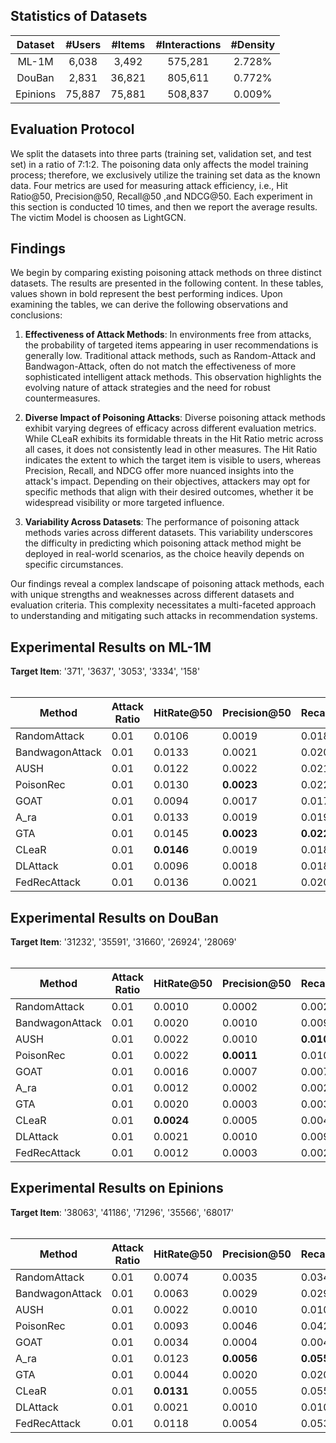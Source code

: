 <h2>Statistics of Datasets</h2>

| Dataset | #Users | #Items | #Interactions | #Density |
| :---: | :---: | :---: | :---: | :---: |
| ML-1M | 6,038 | 3,492 | 575,281 | 2.728% |
| DouBan | 2,831 | 36,821 | 805,611 | 0.772% |
| Epinions | 75,887 | 75,881 | 508,837 | 0.009% |

<h2>Evaluation Protocol</h2>

We split the datasets into three parts (training set, validation set, and test set) in a ratio of 7:1:2. The poisoning data only affects the model training process; therefore, we exclusively utilize the training set data as the known data. Four metrics are used for measuring attack efficiency, i.e., Hit Ratio@50, Precision@50, Recall@50 ,and NDCG@50. Each experiment in this section is conducted 10 times, and then we report the average results. The victim Model is choosen as LightGCN.

<h2>Findings</h2>

We begin by comparing existing poisoning attack methods on three distinct datasets. The results are presented in the following content. In these tables, values shown in bold represent the best performing indices. Upon examining the tables, we can derive the following observations and conclusions: 

1. **Effectiveness of Attack Methods**: In environments free from attacks, the probability of targeted items appearing in user recommendations is generally low. Traditional attack methods, such as Random-Attack and Bandwagon-Attack, often do not match the effectiveness of more sophisticated intelligent attack methods. This observation highlights the evolving nature of attack strategies and the need for robust countermeasures.

2. **Diverse Impact of Poisoning Attacks**: Diverse poisoning attack methods exhibit varying degrees of efficacy across different evaluation metrics. While CLeaR exhibits its formidable threats in the Hit Ratio metric across all cases, it does not consistently lead in other measures. The Hit Ratio indicates the extent to which the target item is visible to users, whereas Precision, Recall, and NDCG offer more nuanced insights into the attack's impact. Depending on their objectives, attackers may opt for specific methods that align with their desired outcomes, whether it be widespread visibility or more targeted influence.

3. **Variability Across Datasets**: The performance of poisoning attack methods varies across different datasets. This variability underscores the difficulty in predicting which poisoning attack method might be deployed in real-world scenarios, as the choice heavily depends on specific circumstances.

Our findings reveal a complex landscape of poisoning attack methods, each with unique strengths and weaknesses across different datasets and evaluation criteria. This complexity necessitates a multi-faceted approach to understanding and mitigating such attacks in recommendation systems.


<h2>Experimental Results on ML-1M</h2>

**Target Item**: '371', '3637', '3053', '3334', '158' <br><br>

| **Method**          | **Attack Ratio** | **HitRate@50** | **Precision@50** | **Recall@50** | **NDCG@50**   |
|-----------------|------------|---------|-----------|--------|--------|
| RandomAttack    | 0.01       | 0.0106  | 0.0019    | 0.0185 | 0.0112 |
| BandwagonAttack | 0.01       | 0.0133  | 0.0021    | 0.0206 | 0.0131 |
| AUSH            | 0.01       | 0.0122  | 0.0022    | 0.0217 | 0.0169 |
| PoisonRec       | 0.01       | 0.0130  | **0.0023**    | 0.0225 | **0.0177** |
| GOAT            | 0.01       | 0.0094  | 0.0017    | 0.0173 | 0.0104 |
| A_ra            | 0.01       | 0.0133  | 0.0019    | 0.0192 | 0.0097 |
| GTA             | 0.01       | 0.0145  | **0.0023**    | **0.0227** | 0.0098 |
| CLeaR           | 0.01       | **0.0146**  | 0.0019    | 0.0188 | 0.0092 |
| DLAttack        | 0.01       | 0.0096  | 0.0018    | 0.0183 | 0.0142 |
| FedRecAttack    | 0.01       | 0.0136  | 0.0021    | 0.0207 | 0.0113 |



<h2>Experimental Results on DouBan</h2>

**Target Item**: '31232', '35591', '31660', '26924', '28069' <br><br>

| **Method**          | **Attack Ratio** | **HitRate@50** | **Precision@50** | **Recall@50** | **NDCG@50**   |
|-----------------|------------|---------|-----------|--------|--------|
| RandomAttack    | 0.01       | 0.0010  | 0.0002    | 0.0021 | 0.0008 |
| BandwagonAttack | 0.01       | 0.0020  | 0.0010    | 0.0096 | 0.0088 |
| AUSH            | 0.01       | 0.0022  | 0.0010    | **0.0104** | **0.0102** |
| PoisonRec       | 0.01       | 0.0022  | **0.0011**    | 0.0103 | 0.0101 |
| GOAT            | 0.01       | 0.0016  | 0.0007    | 0.0075 | 0.0048 |
| A_ra            | 0.01       | 0.0012  | 0.0002    | 0.0024 | 0.0013 |
| GTA             | 0.01       | 0.0020  | 0.0003    | 0.0033 | 0.0012 |
| CLeaR           | 0.01       | **0.0024**  | 0.0005    | 0.0047 | 0.0020 |
| DLAttack        | 0.01       | 0.0021  | 0.0010    | 0.0099 | 0.0097 |
| FedRecAttack    | 0.01       | 0.0012  | 0.0003    | 0.0027 | 0.0013 |


<h2>Experimental Results on Epinions</h2>

**Target Item**: '38063', '41186', '71296', '35566', '68017' <br><br>

| **Method**          | **Attack Ratio** | **HitRate@50** | **Precision@50** | **Recall@50** | **NDCG@50**   |
| -------------- | ---------- | ------- | --------- | ------ | ----- |
| RandomAttack   | 0.01       | 0.0074  | 0.0035    | 0.0346 | 0.0226|
| BandwagonAttack| 0.01       | 0.0063  | 0.0029    | 0.0291 | 0.0168|
| AUSH           | 0.01       | 0.0022  | 0.0010    | 0.0107 | 0.0102|
| PoisonRec      | 0.01       | 0.0093  | 0.0046    | 0.0428 | 0.0211|
| GOAT           | 0.01       | 0.0034  | 0.0004    | 0.0041 | 0.0021|
| A_ra           | 0.01       | 0.0123  | **0.0056**    | **0.0558** | **0.0311**|
| GTA            | 0.01       | 0.0044  | 0.0020    | 0.0203 | 0.0126|
| CLeaR          | 0.01       | **0.0131**  | 0.0055    | 0.0552 | 0.0295|
| DLAttack       | 0.01       | 0.0021  | 0.0010    | 0.0104 | 0.0101|
| FedRecAttack   | 0.01       | 0.0118  | 0.0054    | 0.0536 | 0.0299|




